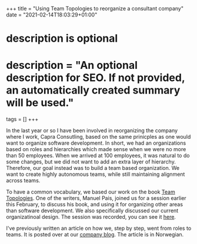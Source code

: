 +++
title = "Using Team Topologies to reorganize a consultant company"
date = "2021-02-14T18:03:29+01:00"

#
# description is optional
#
# description = "An optional description for SEO. If not provided, an automatically created summary will be used."

tags = []
+++

In the last year or so I have been involved in reorganizing the company where I work, Capra Consutling, based on the same prinicples as one would want to organize software development. In short, we had an organizations based on roles and hierarchies which made sense when we were no more than 50 employees. When we arrived at 100 employees, it was natural to do some changes, but we did not want to add an extra layer of hierarchy. Therefore, our goal instead was to build a team based organization. We want to create highly autonomous teams, while still maintaining alignment across teams.

To have a common vocabulary, we based our work on the book [Team Topologies](https://www.amazon.com/Team-Topologies-Organizing-Business-Technology/dp/1942788819). One of the writers, Manuel Pais, joined us for a session earlier this February, to discuss his book, and using it for organizing other areas than software development. We also specifically discussed our current organizatinoal design. The session was recorded, you can see it [here](https://youtu.be/lksI_2QL5Ww).

I've previously written an article on how we, step by step, went from roles to teams. It is posted over at our [company blog](https://www.capraconsulting.no/blogg/slik-reorganiserer-vi-capra). The article is in Norwegian.


